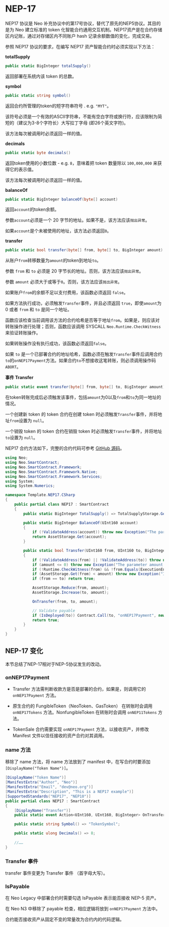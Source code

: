 # NEP-17

NEP17 协议是 Neo 补充协议中的第17号协议，替代了原先的NEP5协议。其目的是为 Neo 建立标准的 token 化智能合约通用交互机制。NEP17资产是在合约存储区内记账，通过对存储区内不同账户 hash 记录余额数值的变化，完成交易。

参照 NEP17 协议的要求，在编写 NEP17 资产智能合约时必须实现以下方法：

**totalSupply**    

```c#
public static BigInteger totalSupply()
```

返回部署在系统内该 token 的总数。 

**symbol**

```c#
public static string symbol()
```

返回合约所管理的token的短字符串符号 . e.g. `"MYT"`。

该符号必须是一个有效的ASCII字符串，不能有空白字符或换行符，应该限制为简短的（建议为3-8个字符长）大写拉丁字母 (即26个英文字符)。 

该方法每次被调用时必须返回一样的值。

**decimals**

```c#
public static byte decimals()
```

返回token使用的小数位数 - e.g. `8`，意味着把 token 数量除以 `100,000,000` 来获得它的表示值。

该方法每次被调用时必须返回一样的值。 

**balanceOf**

```c#
public static BigInteger balanceOf(byte[] account)
```

返回`account`的token余额。

参数`account`必须是一个 20 字节的地址。如果不是，该方法应该`抛出异常`。

如果`account`是个未被使用的地址，该方法必须返回`0`。

**transfer**

```c#
public static bool transfer(byte[] from, byte[] to, BigInteger amount)
```
从账户`from`转移数量为`amount`的token到地址`to`。

参数 `from` 和 `to` 必须是 20 字节长的地址。否则，该方法应该`抛出异常`。

参数 `amount` 必须大于或等于`0`。否则，该方法应该`抛出异常`。

如果账户`from`的余额不足以支付费用，该函数必须返回 `false`。

如果方法执行成功，必须触发`Transfer`事件，并且必须返回 `true`，即使`amount`为 0 或者 `from` 和 `to` 是同一个地址。

函数应该检查当前调用该方法的合约哈希是否等于地址`from`。如果是，则应该对转账操作进行处理；否则，函数应该调用 SYSCALL `Neo.Runtime.CheckWitness`来验证转账操作。

如果转账操作没有执行成功，该函数必须返回`false`。

如果 `to` 是一个已部署合约的地址哈希，函数必须在触发`Transfer`事件后调用合约`to`的`onNEP17Payment`方法。如果合约`to`不想接收这笔转账，则必须调用操作码`ABORT`。

**事件 Transfer**

```c#
public static event transfer(byte[] from, byte[] to, BigInteger amount)
```

在token转账完成后必须触发该事件，包括`amount`为0以及`from`和`to`为同一地址的情况。

一个创建新 token 的 token 合约在创建 token 时必须触发`Transfer`事件，并将地址`from`设置为 `null`。

一个销毁 token 的 token 合约在销毁 token 时必须触发`Transfer`事件，并将地址`to`设置为 `null`。

NEP17 合约方法如下，完整的合约代码可参考 [GitHub 源码](https://github.com/neo-project/examples/tree/37487a324b4be695af422f37d668e15a05d75e1e/csharp/NEP17)。

```c#
using Neo;
using Neo.SmartContract;
using Neo.SmartContract.Framework;
using Neo.SmartContract.Framework.Native;
using Neo.SmartContract.Framework.Services;
using System;
using System.Numerics;

namespace Template.NEP17.CSharp
{
    public partial class NEP17 : SmartContract
    {
        public static BigInteger TotalSupply() => TotalSupplyStorage.Get();

        public static BigInteger BalanceOf(UInt160 account)
        {
            if (!ValidateAddress(account)) throw new Exception("The parameters account SHOULD be a 20-byte non-zero address.");
            return AssetStorage.Get(account);
        }

        public static bool Transfer(UInt160 from, UInt160 to, BigInteger amount, object data)
        {
            if (!ValidateAddress(from) || !ValidateAddress(to)) throw new Exception("The parameters from and to SHOULD be 20-byte non-zero addresses.");
            if (amount <= 0) throw new Exception("The parameter amount MUST be greater than 0.");
            if (!Runtime.CheckWitness(from) && !from.Equals(ExecutionEngine.CallingScriptHash)) throw new Exception("No authorization.");
            if (AssetStorage.Get(from) < amount) throw new Exception("Insufficient balance.");
            if (from == to) return true;

            AssetStorage.Reduce(from, amount);
            AssetStorage.Increase(to, amount);

            OnTransfer(from, to, amount);

            // Validate payable
            if (IsDeployed(to)) Contract.Call(to, "onNEP17Payment", new object[] { from, amount, data });
            return true;
        }
    }
}
```

## NEP-17 变化

本节总结了NEP-17相对于NEP-5协议发生的改动。

### onNEP17Payment

- Transfer 方法需判断收款方是否是部署的合约，如果是，则调用它的 `onNEP17Payment` 方法。

- 原生合约的 FungibleToken（NeoToken、GasToken） 在转账时会调用 `onNEP17Tokens` 方法。NonfungibleToken 在转账时会调用 `onNEP11Tokens` 方法。

- TokenSale 合约需要实现 `onNEP17Payment` 方法，以接收资产，并修改 Manifest 文件以信任接收的资产合约对其调用。


### name 方法

移除了 name 方法，将 name 方法放到了 manifest 中，在写合约时要添加 `[DisplayName("Token Name")]`。

```c#
[DisplayName("Token Name")]
[ManifestExtra("Author", "Neo")]
[ManifestExtra("Email", "dev@neo.org")]
[ManifestExtra("Description", "This is a NEP17 example")]
[SupportedStandards("NEP17", "NEP10")]
public partial class NEP17 : SmartContract
{
    [DisplayName("Transfer")]
    public static event Action<UInt160, UInt160, BigInteger> OnTransfer;

    public static string Symbol() => "TokenSymbol";

    public static ulong Decimals() => 8;
    
    //……
}
```

### Transfer 事件

transfer 事件变更为 Transfer 事件 （首字母大写）。

### IsPayable

在 Neo Legacy 中部署合约时需要勾选 IsPayable 表示能否接收 NEP-5 资产。

在 Neo N3 中移除了 payable 检查，相应逻辑将放到 `onNEP17Payment` 方法中。

合约能否接收资产从固定不变的常量改为合约内的代码逻辑。

